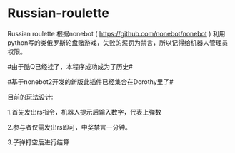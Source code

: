 # Russian-roulette
Russian roulette
根据nonebot ( https://github.com/nonebot/nonebot ) 利用python写的类俄罗斯轮盘赌游戏，失败的惩罚为禁言，所以记得给机器人管理员权限。


#由于酷Q已经挂了，本程序成功成为了历史#

#基于nonebot2开发的新版此插件已经集合在Dorothy里了#


目前的玩法设计:

1.首先发出rs指令，机器人提示后输入数字，代表上弹数

2.参与者仅需发出rs即可，中奖禁言一分钟。

3.子弹打空后进行结算
